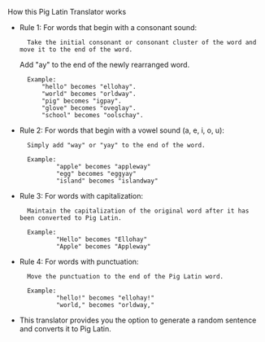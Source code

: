 How this Pig Latin Translator works

* Rule 1: For words that begin with a consonant sound:

		Take the initial consonant or consonant cluster of the word and move it to the end of the word.
  	Add "ay" to the end of the newly rearranged word.

		Example:
			"hello" becomes "ellohay".
			"world" becomes "orldway".
			"pig" becomes "igpay".
			"glove" becomes "oveglay".
			"school" becomes "oolschay".

* Rule 2: For words that begin with a vowel sound (a, e, i, o, u):

		Simply add "way" or "yay" to the end of the word.
		
		Example:
				"apple" becomes "appleway"
				"egg" becomes "eggyay"
				"island" becomes "islandway"

* Rule 3: For words with capitalization:

		Maintain the capitalization of the original word after it has been converted to Pig Latin.
		
		Example:
				"Hello" becomes "Ellohay"
				"Apple" becomes "Appleway"

* Rule 4: For words with punctuation:

		Move the punctuation to the end of the Pig Latin word.
		
		Example:
				"hello!" becomes "ellohay!"
				"world," becomes "orldway,"

* This translator provides you the option to generate a random sentence and converts it to Pig Latin.

